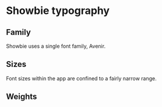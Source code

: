 # Showbie typography

## Family

Showbie uses a single font family, Avenir.

## Sizes

Font sizes within the app are confined to a fairly narrow range.

<figure class="mh0 mv5">
  <SizeSwatch name="xs" value="1rem" />
  <SizeSwatch name="sm" value="1.08334rem" />
  <SizeSwatch name="base" value="1.25rem" />
  <SizeSwatch name="md" value="1.4167rem" />
  <SizeSwatch name="lg" value="1.5rem" />
  <SizeSwatch name="xl" value="1.75rem" />
</figure>

## Weights

<figure class="mh0 mv5">
  <WeightSwatch weight="300" name="light" />
  <WeightSwatch weight="400" name="book" />
  <WeightSwatch weight="500" name="roman" />
  <WeightSwatch weight="600" name="medium" />
  <WeightSwatch weight="800" name="heavy" />
  <WeightSwatch weight="900" name="black" />
</figure>

